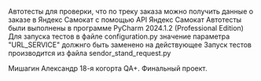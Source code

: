 Автотесты для проверки, что по треку заказа можно получить данные о заказе в Яндекс 
Самокат с помощью API Яндекс Самокат 
Автотесты были выполнены в программе PyCharm 2024.1.2 (Professional Edition)
Для запуска тестов в файле configuration.py значение параметра "URL_SERVICE" должнго быть заменено
на действующее
Запуск тестов производится из файла sendor_stand_request.py

Мишагин Александр 18-я когорта QA+. Финальный проект.